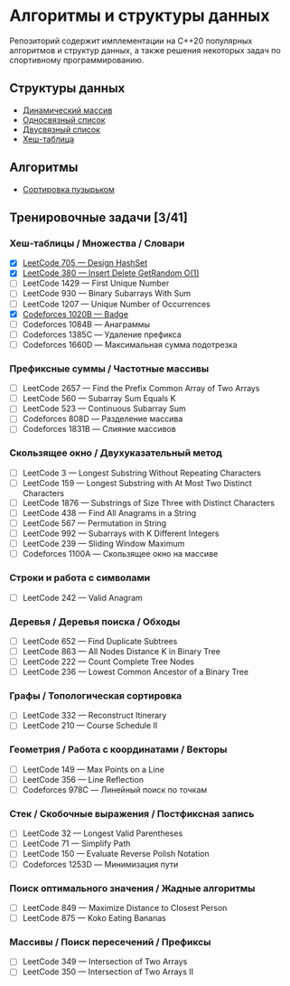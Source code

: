 # Алгоритмы и структуры данных

Репозиторий содержит имплементации на С++20 популярных алгоритмов и структур данных, а также решения некоторых задач по спортивному программированию.

## Структуры данных

- [Динамический массив](examples/data_structures/dynamic_array.cpp)
- [Односвязный список](examples/data_structures/singly_linked_list.cpp)
- [Двусвязный список](examples/data_structures/doubly_linked_list.cpp)
- [Хеш-таблица](examples/data_structures/hash_set.cpp)

## Алгоритмы

- [Сортировка пузырьком](examples/algorithms/bubble_sort.cpp)

## Тренировочные задачи \[3/41\]

### Хеш-таблицы / Множества / Словари
- [x] [LeetCode 705 — Design HashSet](tests/leetcode_705.cpp)
- [x] [LeetCode 380 — Insert Delete GetRandom O(1)](tests/leetcode_380.cpp)
- [ ] LeetCode 1429 — First Unique Number
- [ ] LeetCode 930 — Binary Subarrays With Sum
- [ ] LeetCode 1207 — Unique Number of Occurrences
- [x] [Codeforces 1020B — Badge](tests/codeforges_1020B.cpp)
- [ ] Codeforces 1084B — Анаграммы
- [ ] Codeforces 1385C — Удаление префикса
- [ ] Codeforces 1660D — Максимальная сумма подотрезка

### Префиксные суммы / Частотные массивы
- [ ] LeetCode 2657 — Find the Prefix Common Array of Two Arrays
- [ ] LeetCode 560 — Subarray Sum Equals K
- [ ] LeetCode 523 — Continuous Subarray Sum
- [ ] Codeforces 808D — Разделение массива
- [ ] Codeforces 1831B — Слияние массивов

### Скользящее окно / Двухуказательный метод
- [ ] LeetCode 3 — Longest Substring Without Repeating Characters
- [ ] LeetCode 159 — Longest Substring with At Most Two Distinct Characters
- [ ] LeetCode 1876 — Substrings of Size Three with Distinct Characters
- [ ] LeetCode 438 — Find All Anagrams in a String
- [ ] LeetCode 567 — Permutation in String
- [ ] LeetCode 992 — Subarrays with K Different Integers
- [ ] LeetCode 239 — Sliding Window Maximum
- [ ] Codeforces 1100A — Скользящее окно на массиве

### Строки и работа с символами
- [ ] LeetCode 242 — Valid Anagram

### Деревья / Деревья поиска / Обходы
- [ ] LeetCode 652 — Find Duplicate Subtrees
- [ ] LeetCode 863 — All Nodes Distance K in Binary Tree
- [ ] LeetCode 222 — Count Complete Tree Nodes
- [ ] LeetCode 236 — Lowest Common Ancestor of a Binary Tree

### Графы / Топологическая сортировка
- [ ] LeetCode 332 — Reconstruct Itinerary
- [ ] LeetCode 210 — Course Schedule II

### Геометрия / Работа с координатами / Векторы
- [ ] LeetCode 149 — Max Points on a Line
- [ ] LeetCode 356 — Line Reflection
- [ ] Codeforces 978C — Линейный поиск по точкам

### Стек / Скобочные выражения / Постфиксная запись
- [ ] LeetCode 32 — Longest Valid Parentheses
- [ ] LeetCode 71 — Simplify Path
- [ ] LeetCode 150 — Evaluate Reverse Polish Notation
- [ ] Codeforces 1253D — Минимизация пути

### Поиск оптимального значения / Жадные алгоритмы
- [ ] LeetCode 849 — Maximize Distance to Closest Person
- [ ] LeetCode 875 — Koko Eating Bananas

### Массивы / Поиск пересечений / Префиксы
- [ ] LeetCode 349 — Intersection of Two Arrays
- [ ] LeetCode 350 — Intersection of Two Arrays II
